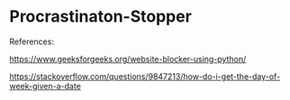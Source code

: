 # Procrastinaton-Stopper

References:

https://www.geeksforgeeks.org/website-blocker-using-python/

https://stackoverflow.com/questions/9847213/how-do-i-get-the-day-of-week-given-a-date
